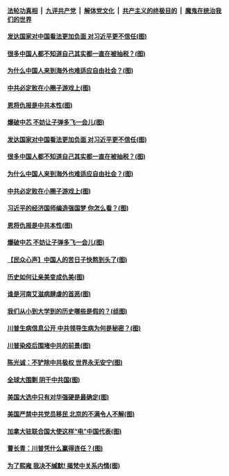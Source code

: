 

####  [法轮功真相](../../../../basic/blob/master/README.md?t=10101131) &nbsp;|&nbsp; [九评共产党](../../../../9ping.md/blob/master/README.md?t=10101131) &nbsp;|&nbsp; [解体党文化](../../../../jtdwh.md/blob/master/README.md?t=10101131)  &nbsp;|&nbsp; [共产主义的终极目的](../../../../gczydzjmd.md/blob/master/README.md?t=10101131) &nbsp;|&nbsp; [魔鬼在统治我们的世界](../../../../mgztzwmdsj.md/blob/master/README.md?t=10101131) 

#### [发达国家对中国看法更加负面 对习近平更不信任(图)](../pages/p4/948723.md?t=10101131) 

#### [很多中国人都不知道自己其实都一直在被抽税？(图)](../pages/p4/948710.md?t=10101131) 

#### [为什么中国人来到海外也难适应自由社会？(图)](../pages/p4/948716.md?t=10101131) 

#### [中共必定败在小圈子游戏上(图)](../pages/p4/948721.md?t=10101131) 

#### [恩将仇报是中共本性(图)](../pages/p4/948707.md?t=10101131) 

#### [爆破中芯 不妨让子弹多飞一会儿(图)](../pages/p4/948609.md?t=10101131) 

#### [发达国家对中国看法更加负面 对习近平更不信任(图)](../pages/p4/948723.md?t=10101131) 

#### [很多中国人都不知道自己其实都一直在被抽税？(图)](../pages/p4/948710.md?t=10101131) 

#### [为什么中国人来到海外也难适应自由社会？(图)](../pages/p4/948716.md?t=10101131) 

#### [中共必定败在小圈子游戏上(图)](../pages/p4/948721.md?t=10101131) 

#### [习近平的经济国师编造强国梦 你怎么看？(图)](../pages/p4/948715.md?t=10101131) 

#### [恩将仇报是中共本性(图)](../pages/p4/948707.md?t=10101131) 

#### [爆破中芯 不妨让子弹多飞一会儿(图)](../pages/p4/948609.md?t=10101131) 

#### [【民众心声】中国人的苦日子快熬到头了(图)](../pages/p4/948126.md?t=10101131) 

#### [历史如何让亲美变成仇美(图)](../pages/p4/948604.md?t=10101131) 

#### [谁是河南艾滋病肆虐的首恶(图)](../pages/p4/948593.md?t=10101131) 

#### [我们从小到大学到的历史哪些是假的？(组图)](../pages/p4/948616.md?t=10101131) 

#### [川普生病信息公开 中共领导生病为何是秘密？(图)](../pages/p4/948596.md?t=10101131) 

#### [川普染疫后围堵中共的前景(图)](../pages/p4/948590.md?t=10101131) 

#### [陈光诚：不铲除中共极权 世界永无安宁(图)](../pages/p4/948529.md?t=10101131) 

#### [全球大围剿 阴干中共国(图)](../pages/p4/948531.md?t=10101131) 

#### [美国大选中只有对华强硬是最确定(图)](../pages/p4/948528.md?t=10101131) 

#### [美国严禁中共党员移民 北京的不满令人不解(图)](../pages/p4/948527.md?t=10101131) 

#### [加拿大驻联合国大使这样“电”中国代表(图)](../pages/p4/948518.md?t=10101131) 

#### [曹长青：川普凭什么赢得连任？(图)](../pages/p4/948521.md?t=10101131) 

#### [为了熙雍 我决不缄默! 揭梵中关系内情(图)](../pages/p4/948416.md?t=10101131) 

